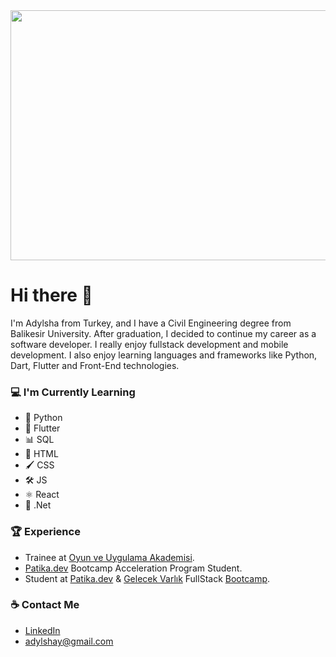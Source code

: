 <img src= "https://media.giphy.com/media/MeJgB3yMMwIaHmKD4z/giphy.gif" height='400' width='1000'/> 

# Hi there 👋     

I'm Adylsha from Turkey, and I have a Civil Engineering degree from Balikesir University. After graduation, I decided to continue my career as a software developer. I really enjoy fullstack development and mobile development. I also enjoy learning languages and frameworks like Python, Dart, Flutter and Front-End technologies.

### 💻 I'm Currently Learning
- 🐍 Python
- 📱 Flutter
- 📊 SQL
- 📄 HTML
- 🖌 CSS
- 🛠 JS
- ⚛ React
- 💾 .Net

### 🏆 Experience
-  Trainee at [Oyun ve Uygulama Akademisi](https://oyunveuygulamaakademisi.com/).
-  [Patika.dev](https://www.patika.dev/) Bootcamp Acceleration Program Student.
-  Student at [Patika.dev](https://www.patika.dev/) & [Gelecek Varlık](https://www.gelecekvarlik.com.tr/) FullStack [Bootcamp](https://github.com/GelecekVarlik-FullStack-Bootcamp).

### ☕ Contact Me
- [LinkedIn](https://www.linkedin.com/in/adylsha-yumayev/)
- adylshay@gmail.com
